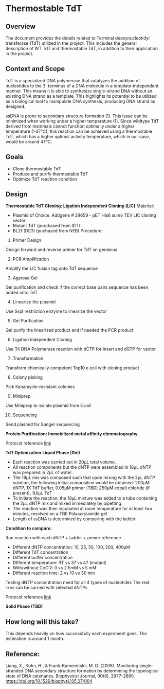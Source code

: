 # Thermostable TdT

## Overview
The document provides the details related to Terminal deoxynucleotidyl transferase (TdT) utilized in the project. This includes the general description of WT TdT and thermostable TdT, in addition to their application in the project. 

## Context and Scope
TdT is a specialized DNA polymerase that catalyzes the addition of nucleotides to the 3' terminus of a DNA molecule in a template-independent manner. This means it is able to synthesize single-strand DNA without an existing DNA strand as a template. This highlights its potential to be utilized as a biological tool to manipulate DNA synthesis, producing DNA strand as designed. 

ssDNA is prone to secondary structure formation (1). This issue can be minimized when working under a higher temperature (1). Since wildtype TdT derived from mammals cannot function optimally under a higher temperature (>37°C), this reaction can be achieved using a thermostable TdT, which has a higher optimal activity temperature, which in our case, would be around 47°C. 

## Goals 
* Clone thermostable TdT
* Produce and purify thermostable TdT 
* Optimize TdT reaction condition

## Design
**Thermostable TdT Cloning: Ligation Independent Cloning (LIC)** 
Material:
* Plasmid of Choice: Addgene # 29659 - pET His6 sumo TEV LIC cloning vector
* Mutant TdT (purchased from IDT)
* BL21 (DE3) (puchased from NEB)
Procedure:
1. Primer Design

Design forward and reverse primer for TdT on geneious

2. PCR Amplification

Amplify the LIC fusion tag onto TdT sequence

3. Agarose Gel

Gel purification and check if the correct base pairs sequence has been added onto TdT

4. Linearize the plasmid

Use SspI restriction enzyme to linearize the vector

5. Gel Purification

Gel purify the linearized product and if needed the PCR product

6. Ligation Independent Cloning

Use T4 DNA Polymerase reaction with dCTP for insert and dGTP for vector

7. Transformation

Transform chemically competent Top10 e.coli with cloning product

8. Colony picking

Pick Kanamycin-resistant colonies 

9. Miniprep

Use Miniprep to isolate plasmid from E.coli

10. Sequencing

Send plasmid for Sanger sequencing


**Protein Purification: Immobilized metal affinity chromatography**

Protocol reference [link](https://link.springer.com/protocol/10.1007/978-1-59745-582-4_2) 


**TdT Optimization**
**Liquid Phase (Gel)**
* Each reaction was carried out in 20µL total volume. 
* All reaction components but the dNTP were assembled in 18µL
dNTP was prepared in 2µL of water. 
* The 18µL mix was composed such that upon mixing with the 2µL dNTP solution, the following initial composition would be obtained: 200µM dNTP, 1X TdT buffer, 0.05µM primer (TBD) 250µM cobalt chloride (if present), 1U/µL TdT
* To initiate the reaction, the 18µL mixture was added to a tube containing the 2µL dNTP mix and mixed immediately by pipetting. 
* The reaction was then incubated at room temperature for at least two minutes, resolved on a TBE Polyacrylamide gel
* Length of ssDNA is determined by comparing with the ladder

 **Condition to compare:**

Run reaction with each dNTP + ladder + primer reference 
* Different dNTP concentration: 10, 25, 50, 100, 200, 400µM
* Different TdT concentration
* Different buffer concentration
* DIfferent temperature: RT vs 37 vs 47 (mutant)
* With/without CoCl2: 0 vs 2.5mM vs 5 mM 
* Different reaction time: 2 vs 10 vs 30 min

Testing dNTP concentration need for all 4 types of nucleotides
The rest rxns can be carried with selected dNTPs 

 Protocol reference [link](https://www.nature.com/articles/s41467-019-10258-1#MOESM1)

 **Solid Phase (TBD)**

 ## How long will this take?
 This depends heavily on how successfully each experiment goes. The estimation is around 1 month. 


 ## Reference:
 Liang, X., Kuhn, H., & Frank-Kamenetskii, M. D. (2006). Monitoring single-stranded DNA secondary structure formation by determining the topological state of DNA catenanes. Biophysical Journal, 90(8), 2877–2889. https://doi.org/10.1529/biophysj.105.074104 


 

 

